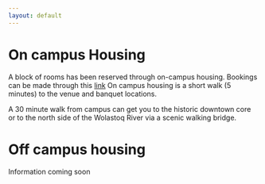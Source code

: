 ```yaml
---
layout: default
---
```


# On campus Housing

A block of rooms has been reserved through on-campus housing.  Bookings can be made through this [link](https://site.pheedloop.com/event/caims2023accommodations)
On campus housing is a short walk (5 minutes) to the venue and banquet locations.

A 30 minute walk from campus can get you to the historic downtown core or to the north side of the Wolastoq River via a scenic walking bridge.

# Off campus housing

Information coming soon
